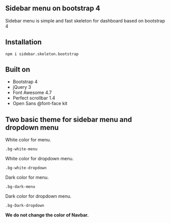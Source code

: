 
## Sidebar menu on bootstrap 4

Sidebar menu is simple and fast skeleton for dashboard based on bootstrap 4

## Installation

```
npm i sidebar.skeleton.bootstrap
```

## Built on

- Bootstrap 4
- jQuery 3
- Font Awesome 4.7
- Perfect scrollbar 1.4
- Open Sans @font-face kit

## Two basic theme for sidebar menu and dropdown menu

White color for menu.

```
.bg-white-menu
```

White color for dropdown menu.

```
.bg-white-dropdown
```

Dark color for menu.

```
.bg-dark-menu
```

Dark color for dropdown menu.

```
.bg-Dark-dropdown
```

**We do not change the color of Navbar.**
